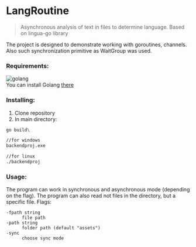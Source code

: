 ﻿# LangRoutine
> Asynchronous analysis of text in files to determine language. Based on lingua-go library

The project is designed to demonstrate working with goroutines, channels. Also such synchronization primitive as WaitGroup was used.

### Requirements:
![golang](https://badgen.net/static/go/1.22.0/green?icon=github)<br/>
You can install Golang <a href="https://go.dev/doc/install">there</a>

### Installing:
1. Clone repository 
2. In main directory:<br/>
  ```bash
  go build\

  //for windows
  backendproj.exe

  //for linux
  ./backendproj
  ```

### Usage:
  The program can work in synchronous and asynchronous mode (depending on the flag). The program can also read not files in the directory, but a specific file.
  Flags:
  ```
  -fpath string
        file path
  -path string
        folder path (default "assets")
  -sync
        choose sync mode
  ```

